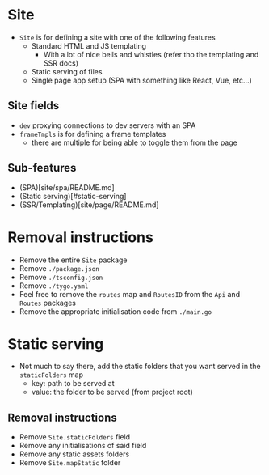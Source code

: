 # Site
- `Site` is for defining a site with one of the following features
  - Standard HTML and JS templating
    - With a lot of nice bells and whistles (refer tho the templating and SSR docs)
  - Static serving of files
  - Single page app setup (SPA with something like React, Vue, etc...)

## Site fields
- `dev` proxying connections to dev servers with an SPA
- `frameTmpls` is for defining a frame templates
  - there are multiple for being able to toggle them from the page
 
## Sub-features
- (SPA)[site/spa/README.md]
- (Static serving)[#static-serving]
- (SSR/Templating)[site/page/README.md]

# Removal instructions
- Remove the entire `Site` package
- Remove `./package.json`
- Remove `./tsconfig.json`
- Remove `./tygo.yaml`
- Feel free to remove the `routes` map and `RoutesID` from the `Api` and `Routes` packages
- Remove the appropriate initialisation code from `./main.go`

# Static serving
- Not much to say there, add the static folders that you want served in the `staticFolders` map
  - key: path to be served at 
  - value: the folder to be served (from project root)

## Removal instructions
- Remove `Site.staticFolders` field
- Remove any initialisations of said field
- Remove any static assets folders 
- Remove `Site.mapStatic` folder
